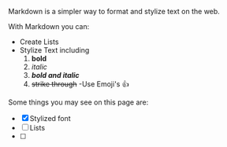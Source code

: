 Markdown is a simpler way to format and stylize text on the web. 

With Markdown you can:
- Create Lists
- Stylize Text including
  1. **bold**
  1. *italic*
  1. ***bold and italic***
  1. ~~strike through~~
-Use Emoji's :+1:

Some things you may see on this page are:
- [x] Stylized font
- [ ] Lists
- [ ] 
